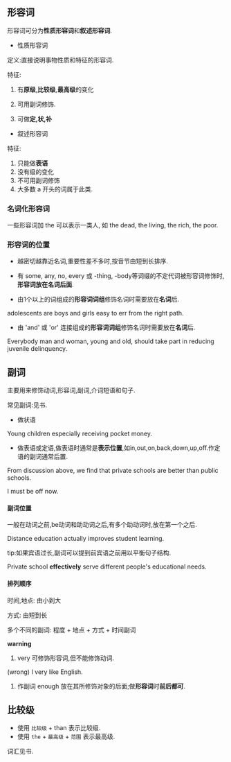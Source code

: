 ## 形容词

形容词可分为**性质形容词**和**叙述形容词**.

* 性质形容词

定义:直接说明事物性质和特征的形容词.

特征:

1. 有**原级**,**比较级**,**最高级**的变化

2. 可用副词修饰.
3. 可做**定,状,补**

* 叙述形容词

特征:

1. 只能做**表语**
2. 没有级的变化
3. 不可用副词修饰
4. 大多数 a 开头的词属于此类.

### 名词化形容词

一些形容词加 the 可以表示一类人, 如 the dead, the living, the rich, the poor.



### 形容词的位置

* 越密切越靠近名词,重要性差不多时,按音节由短到长排序.

* 有 some, any, no, every 或 -thing, -body等词缀的不定代词被形容词修饰时,**形容词放在名词后面**.

* 由1个以上的词组成的**形容词词组**修饰名词时需要放在**名词**后.

adolescents are boys and girls easy to err from the right path.

* 由 'and' 或 'or' 连接组成的**形容词词组**修饰名词时需要放在**名词**后.

Everybody man and woman, young and old, should take part in reducing juvenile delinquency.



## 副词

主要用来修饰动词,形容词,副词,介词短语和句子.

常见副词:见书.

* 做状语

Young children especially receiving pocket money.

* 做表语或定语,做表语时通常是**表示位置**,如in,out,on,back,down,up,off.作定语的副词通常后置.

From discussion above, we find that private schools are better than public schools.

I must be off now.

#### 副词位置

 一般在动词之前,be动词和助动词之后,有多个助动词时,放在第一个之后.

Distance education actually improves student learning.

tip:如果宾语过长,副词可以提到前宾语之前用以平衡句子结构.

Private school **effectively** serve different people's educational needs.



#### 排列顺序

时间,地点: 由小到大

方式: 由短到长

多个不同的副词: 程度 + 地点 + 方式 + 时间副词

**warning**

1. very 可修饰形容词,但不能修饰动词.

(wrong) I very like English.

1. 作副词 enough 放在其所修饰对象的后面;做**形容词**时**前后都可**.

## 比较级

* 使用 `比较级` + than 表示比较级.
* 使用 `the` + `最高级` + `范围` 表示最高级.

词汇见书.
